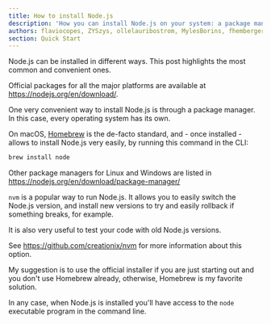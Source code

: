 ```yaml
---
title: How to install Node.js
description: 'How you can install Node.js on your system: a package manager, the official website installer or nvm'
authors: flaviocopes, ZYSzys, ollelauribostrom, MylesBorins, fhemberger, LaRuaNa, ahmadawais
section: Quick Start
---
```


Node.js can be installed in different ways. This post highlights the most common and convenient ones.

Official packages for all the major platforms are available at <https://nodejs.org/en/download/>.

One very convenient way to install Node.js is through a package manager. In this case, every operating system has its own.

On macOS, [Homebrew](https://brew.sh/) is the de-facto standard, and - once installed - allows to install Node.js very easily, by running this command in the CLI:

```bash
brew install node
```

Other package managers for Linux and Windows are listed in <https://nodejs.org/en/download/package-manager/>

`nvm` is a popular way to run Node.js. It allows you to easily switch the Node.js version, and install new versions to try and easily rollback if something breaks, for example.

It is also very useful to test your code with old Node.js versions.

See <https://github.com/creationix/nvm> for more information about this option.

My suggestion is to use the official installer if you are just starting out and you don't use Homebrew already, otherwise, Homebrew is my favorite solution.

In any case, when Node.js is installed you'll have access to the `node` executable program in the command line.
